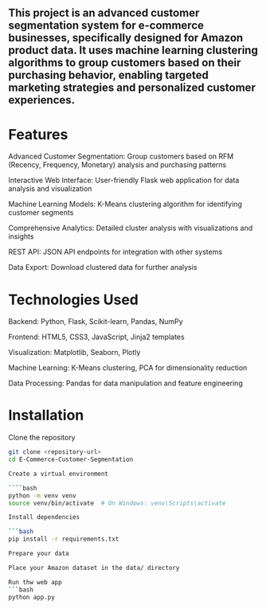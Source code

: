 ## This project is an advanced customer segmentation system for e-commerce businesses, specifically designed for Amazon product data. It uses machine learning clustering algorithms to group customers based on their purchasing behavior, enabling targeted marketing strategies and personalized customer experiences.

# Features
Advanced Customer Segmentation: Group customers based on RFM (Recency, Frequency, Monetary) analysis and purchasing patterns

Interactive Web Interface: User-friendly Flask web application for data analysis and visualization

Machine Learning Models: K-Means clustering algorithm for identifying customer segments

Comprehensive Analytics: Detailed cluster analysis with visualizations and insights

REST API: JSON API endpoints for integration with other systems

Data Export: Download clustered data for further analysis

# Technologies Used
Backend: Python, Flask, Scikit-learn, Pandas, NumPy

Frontend: HTML5, CSS3, JavaScript, Jinja2 templates

Visualization: Matplotlib, Seaborn, Plotly

Machine Learning: K-Means clustering, PCA for dimensionality reduction

Data Processing: Pandas for data manipulation and feature engineering

# Installation
Clone the repository

```bash
git clone <repository-url>
cd E-Commerce-Customer-Segmentation

Create a virtual environment

````bash
python -m venv venv
source venv/bin/activate  # On Windows: venv\Scripts\activate

Install dependencies

```bash
pip install -r requirements.txt

Prepare your data

Place your Amazon dataset in the data/ directory

Run thw web app
```bash
python app.py
